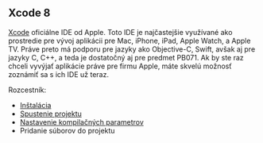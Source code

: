 ## Xcode 8

[Xcode](https://developer.apple.com/xcode/) oficiálne IDE od Apple. Toto IDE je najčastejšie využívané ako prostredie pre vývoj aplikácii pre Mac, iPhone, iPad, Apple Watch, a Apple TV. Práve preto má podporu pre jazyky ako Objective-C, Swift, avšak aj pre jazyky C, C++, a teda je dostatočný aj pre predmet PB071. Ak by ste raz chceli vyvýjať aplikácie práve pre firmu Apple, máte skvelú možnosť zoznámiť sa s ich IDE už teraz.

Rozcestník:

* [Inštalácia](https://matust.gitbooks.io/pb071-tutorials/content/xcode/installation.html)
* [Spustenie projektu](https://matust.gitbooks.io/pb071-tutorials/content/xcode/run.html)
* [Nastavenie kompilačných parametrov](https://matust.gitbooks.io/pb071-tutorials/content/xcode/compilation.html)
* Pridanie súborov do projektu



